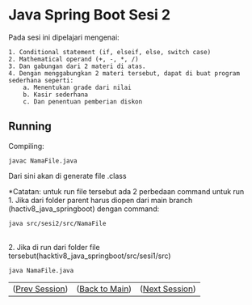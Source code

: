 
# Java Spring Boot Sesi 2

Pada sesi ini dipelajari mengenai:

    1. Conditional statement (if, elseif, else, switch case)
    2. Mathematical operand (+, -, *, /) 
    3. Dan gabungan dari 2 materi di atas.
    4. Dengan menggabungkan 2 materi tersebut, dapat di buat program sederhana seperti:
        a. Menentukan grade dari nilai
        b. Kasir sederhana
        c. Dan penentuan pemberian diskon

## Running
Compiling: 

    javac NamaFile.java
Dari sini akan di generate file .class

*Catatan: untuk run file tersebut ada 2 perbedaan command untuk run\
    1. Jika dari folder parent harus diopen dari main branch (hactiv8_java_springboot) dengan command:

    java src/sesi2/src/NamaFile
\
2. Jika di run dari folder file tersebut(hacktiv8_java_springboot/src/sesi1/src)

    java NamaFile.java

<table align="center" style="border:none;">
  <tr>
    <td>(<a href="https://github.com/farlhmd/hacktiv8_java_springboot/tree/main/src/sesi1">Prev Session</a>)</td>
    <td>(<a href="https://github.com/farlhmd/hacktiv8_java_springboot">Back to Main</a>)</td>
    <td>(<a href="https://github.com/farlhmd/hacktiv8_java_springboot/tree/main/src/sesi3">Next Session</a>)</td>
  </tr>
</table>
    


